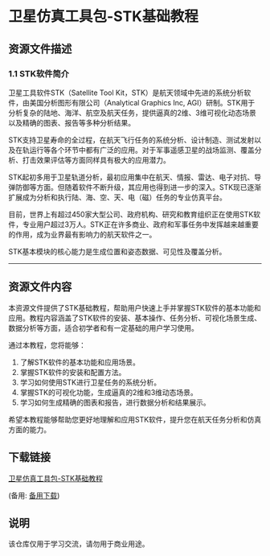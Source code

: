 # 卫星仿真工具包-STK基础教程

## 资源文件描述

### 1.1 STK软件简介

卫星工具软件STK（Satellite Tool Kit，STK）是航天领域中先进的系统分析软件，由美国分析图形有限公司（Analytical Graphics Inc, AGI）研制。STK用于分析复杂的陆地、海洋、航空及航天任务，提供逼真的2维、3维可视化动态场景以及精确的图表、报告等多种分析结果。

STK支持卫星寿命的全过程，在航天飞行任务的系统分析、设计制造、测试发射以及在轨运行等各个环节中都有广泛的应用。对于军事遥感卫星的战场监测、覆盖分析、打击效果评估等方面同样具有极大的应用潜力。

STK起初多用于卫星轨道分析，最初应用集中在航天、情报、雷达、电子对抗、导弹防御等方面。但随着软件不断升级，其应用也得到进一步的深入。STK现已逐渐扩展成为分析和执行陆、海、空、天、电（磁）任务的专业仿真平台。

目前，世界上有超过450家大型公司、政府机构、研究和教育组织正在使用STK软件，专业用户超过3万人。STK正在许多商业、政府和军事任务中发挥越来越重要的作用，成为业界最有影响力的航天软件之一。

STK基本模块的核心能力是生成位置和姿态数据、可见性及覆盖分析。

---

## 资源文件内容

本资源文件提供了STK基础教程，帮助用户快速上手并掌握STK软件的基本功能和应用。教程内容涵盖了STK软件的安装、基本操作、任务分析、可视化场景生成、数据分析等方面，适合初学者和有一定基础的用户学习使用。

通过本教程，您将能够：

1. 了解STK软件的基本功能和应用场景。
2. 掌握STK软件的安装和配置方法。
3. 学习如何使用STK进行卫星任务的系统分析。
4. 掌握STK的可视化功能，生成逼真的2维和3维动态场景。
5. 学习如何生成精确的图表和报告，进行数据分析和结果展示。

希望本教程能够帮助您更好地理解和应用STK软件，提升您在航天任务分析和仿真方面的能力。

## 下载链接
[卫星仿真工具包-STK基础教程](https://pan.quark.cn/s/6ded84035518) 

(备用: [备用下载](https://pan.baidu.com/s/16wns9LF_c3Ppff5sDdG2hw?pwd=1234))

## 说明

该仓库仅用于学习交流，请勿用于商业用途。

